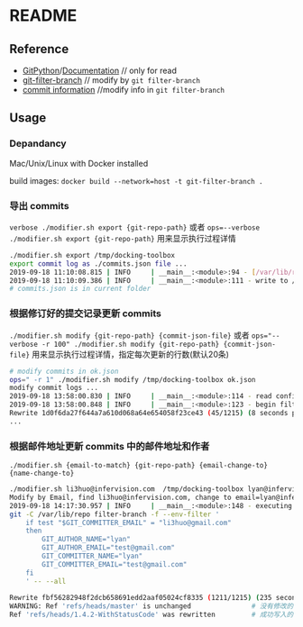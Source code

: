 # README

## Reference 

- [GitPython](https://github.com/gitpython-developers/GitPython)/[Documentation](https://gitpython.readthedocs.io/en/stable/) // only for read
- [git-filter-branch](https://git-scm.com/docs/git-filter-branch) // modify by `git filter-branch`
- [commit information](https://git-scm.com/docs/git-commit-tree#_commit_information) //modify info in `git filter-branch`

## Usage

### Depandancy
Mac/Unix/Linux with Docker installed

build images: `docker build --network=host -t git-filter-branch .`

### 导出 commits

`verbose ./modifier.sh export {git-repo-path}` 或者
`ops=--verbose ./modifier.sh export {git-repo-path}` 用来显示执行过程详情

```bash
./modifier.sh export /tmp/docking-toolbox 
export commit log as ./commits.json file ...
2019-09-18 11:10:08.815 | INFO     | __main__:<module>:94 - [/var/lib/repo] begin export ...
2019-09-18 11:10:09.386 | INFO     | __main__:<module>:111 - write to /var/run/repo/commits.json
# commits.json is in current folder
```

### 根据修订好的提交记录更新 commits

`./modifier.sh modify {git-repo-path} {commit-json-file}`  或者
`ops="--verbose -r 100" ./modifier.sh modify {git-repo-path} {commit-json-file}` 用来显示执行过程详情，指定每次更新的行数(默认20条)


```bash
# modify commits in ok.json
ops=" -r 1" ./modifier.sh modify /tmp/docking-toolbox ok.json 
modify commit logs ...
2019-09-18 13:58:00.830 | INFO     | __main__:<module>:114 - read config [/var/run/repo/ok.json]...
2019-09-18 13:58:00.848 | INFO     | __main__:<module>:123 - begin filter-branch ...
Rewrite 1d0f6da27f644a7a610d068a64e654058f23ce43 (45/1215) (8 seconds passed, remaining 208 predicted)
...
```

### 根据邮件地址更新 commits 中的邮件地址和作者

`./modifier.sh {email-to-match} {git-repo-path} {email-change-to} {name-change-to}`


```bash
./modifier.sh li3huo@infervision.com  /tmp/docking-toolbox lyan@infervision.com liyan
Modify by Email, find li3huo@infervision.com, change to email=lyan@infervision.com, name=liyan
2019-09-18 14:17:30.957 | INFO     | __main__:<module>:148 - executing...
git -C /var/lib/repo filter-branch -f --env-filter '
    if test "$GIT_COMMITTER_EMAIL" = "li3huo@gmail.com"
    then
        GIT_AUTHOR_NAME="lyan"
        GIT_AUTHOR_EMAIL="test@gmail.com"
        GIT_COMMITTER_NAME="lyan"
        GIT_COMMITTER_EMAIL="test@gmail.com"
    fi
    ' -- --all
        
Rewrite fbf56282948f2dcb658691edd2aaf05024cf8335 (1211/1215) (235 seconds passed, remaining 0 predicted)     
WARNING: Ref 'refs/heads/master' is unchanged               # 没有修改的分支会有 warning
Ref 'refs/heads/1.4.2-WithStatusCode' was rewritten         # 成功写入的分支
```